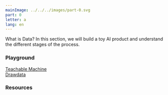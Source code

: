 ```yaml
---
mainImage: ../../../images/part-0.svg
part: 0
letter: a
lang: en
---
```


<div class="content">

What is Data? In this section, we will build a toy AI product and understand the different stages of the process.


### Playground
[Teachable Machine](https://teachablemachine.withgoogle.com/)<br>
[Drawdata](https://calmcode.io/labs/drawdata.html)

### Resources

</div>
